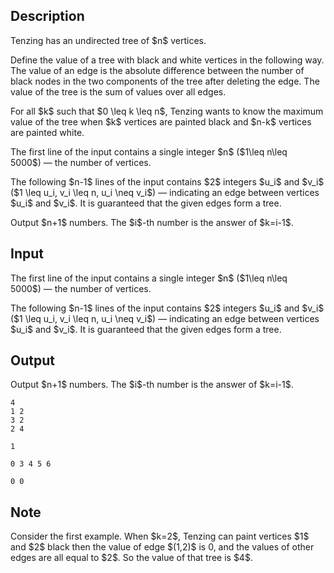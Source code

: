 ## Description

<div><p>Tenzing has an undirected tree of $n$ vertices.</p><p>Define the <span class="tex-font-style-it">value</span> of a tree with black and white vertices in the following way. The <span class="tex-font-style-it">value</span> of an edge is the absolute difference between the number of black nodes in the two components of the tree after deleting the edge. The value of the tree is the sum of values over all edges.</p><p>For all $k$ such that $0 \leq k \leq n$, Tenzing wants to know the maximum value of the tree when $k$ vertices are painted black and $n-k$ vertices are painted white.</p></div><div class="input-specification"><p>The first line of the input contains a single integer $n$ ($1\leq n\leq 5000$)&nbsp;— the number of vertices.</p><p>The following $n-1$ lines of the input contains $2$ integers $u_i$ and $v_i$ ($1 \leq u_i, v_i \leq n, u_i \neq v_i$)&nbsp;— indicating an edge between vertices $u_i$ and $v_i$. It is guaranteed that the given edges form a tree.</p></div><div class="output-specification"><p>Output $n+1$ numbers. The $i$-th number is the answer of $k=i-1$.</p></div>

## Input

<p>The first line of the input contains a single integer $n$ ($1\leq n\leq 5000$)&nbsp;— the number of vertices.</p><p>The following $n-1$ lines of the input contains $2$ integers $u_i$ and $v_i$ ($1 \leq u_i, v_i \leq n, u_i \neq v_i$)&nbsp;— indicating an edge between vertices $u_i$ and $v_i$. It is guaranteed that the given edges form a tree.</p>

## Output

<p>Output $n+1$ numbers. The $i$-th number is the answer of $k=i-1$.</p>





```input1
4
1 2
3 2
2 4
```




```input2
1
```




```output1
0 3 4 5 6
```




```output2
0 0
```



## Note

<p>Consider the first example. When $k=2$, Tenzing can paint vertices $1$ and $2$ black then the value of edge $(1,2)$ is 0, and the values of other edges are all equal to $2$. So the value of that tree is $4$.</p>
